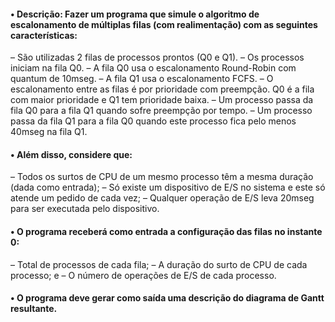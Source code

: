 #### • Descrição: Fazer um programa que simule o algoritmo de escalonamento de múltiplas filas (com realimentação) com as seguintes características:

– São utilizadas 2 filas de processos prontos (Q0 e Q1).
– Os processos iniciam na fila Q0.
– A fila Q0 usa o escalonamento Round-Robin com quantum de 10mseg.
– A fila Q1 usa o escalonamento FCFS.
– O escalonamento entre as filas é por prioridade com preempção. Q0 é a fila com maior prioridade e Q1 tem prioridade baixa.
– Um processo passa da fila Q0 para a fila Q1 quando sofre preempção por tempo.
– Um processo passa da fila Q1 para a fila Q0 quando este processo fica pelo menos 40mseg na fila Q1.

#### • Além disso, considere que:

– Todos os surtos de CPU de um mesmo processo têm a mesma duração (dada como entrada);
– Só existe um dispositivo de E/S no sistema e este só atende um pedido de cada vez;
– Qualquer operação de E/S leva 20mseg para ser executada pelo dispositivo.

#### • O programa receberá como entrada a configuração das filas no instante 0:

– Total de processos de cada fila;
– A duração do surto de CPU de cada processo; e
– O número de operações de E/S de cada processo.

#### • O programa deve gerar como saída uma descrição do diagrama de Gantt resultante.